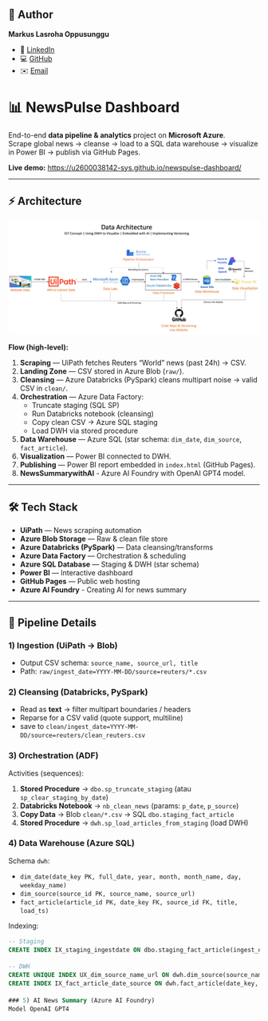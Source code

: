 ## 👤 Author

**Markus Lasroha Oppusunggu**  
- 💼 [LinkedIn](https://www.linkedin.com/in/markus-oppusunggu/)  
- 💻 [GitHub](https://github.com/u2600038142-sys)  
- ✉️ [Email](mailto:oppusunggu.markus@gmail.com)  

# 📊 NewsPulse Dashboard

End-to-end **data pipeline & analytics** project on **Microsoft Azure**.  
Scrape global news → cleanse → load to a SQL data warehouse → visualize in Power BI → publish via GitHub Pages.

**Live demo:** https://u2600038142-sys.github.io/newspulse-dashboard/

---

## ⚡ Architecture

![Architecture](Docs/Architecture.png)

**Flow (high-level):**
1. **Scraping** — UiPath fetches Reuters “World” news (past 24h) → CSV.
2. **Landing Zone** — CSV stored in Azure Blob (`raw/`).
3. **Cleansing** — Azure Databricks (PySpark) cleans multipart noise → valid CSV in `clean/`.
4. **Orchestration** — Azure Data Factory:
   - Truncate staging (SQL SP)
   - Run Databricks notebook (cleansing)
   - Copy clean CSV → Azure SQL staging
   - Load DWH via stored procedure
5. **Data Warehouse** — Azure SQL (star schema: `dim_date`, `dim_source`, `fact_article`).
6. **Visualization** — Power BI connected to DWH.
7. **Publishing** — Power BI report embedded in `index.html` (GitHub Pages).
8. **NewsSummarywithAI** - Azure AI Foundry with OpenAI GPT4 model.

---

## 🛠️ Tech Stack

- **UiPath** — News scraping automation  
- **Azure Blob Storage** — Raw & clean file store  
- **Azure Databricks (PySpark)** — Data cleansing/transforms  
- **Azure Data Factory** — Orchestration & scheduling  
- **Azure SQL Database** — Staging & DWH (star schema)  
- **Power BI** — Interactive dashboard  
- **GitHub Pages** — Public web hosting
- **Azure AI Foundry** - Creating AI for news summary

---

## 🚀 Pipeline Details

### 1) Ingestion (UiPath → Blob)
- Output CSV schema: `source_name, source_url, title`
- Path: `raw/ingest_date=YYYY-MM-DD/source=reuters/*.csv`

### 2) Cleansing (Databricks, PySpark)
- Read as **text** → filter multipart boundaries / headers
- Reparse for a CSV valid (quote support, multiline)
- save to `clean/ingest_date=YYYY-MM-DD/source=reuters/clean_reuters.csv`

### 3) Orchestration (ADF)
Activities (sequences):
1. **Stored Procedure** → `dbo.sp_truncate_staging` (atau `sp_clear_staging_by_date`)
2. **Databricks Notebook** → `nb_clean_news` (params: `p_date`, `p_source`)
3. **Copy Data** → Blob `clean/*.csv` → SQL `dbo.staging_fact_article`
4. **Stored Procedure** → `dwh.sp_load_articles_from_staging` (load DWH)

### 4) Data Warehouse (Azure SQL)
Schema `dwh`:
- `dim_date(date_key PK, full_date, year, month, month_name, day, weekday_name)`
- `dim_source(source_id PK, source_name, source_url)`
- `fact_article(article_id PK, date_key FK, source_id FK, title, load_ts)`

Indexing:
```sql
-- Staging
CREATE INDEX IX_staging_ingestdate ON dbo.staging_fact_article(ingest_date);

-- DWH
CREATE UNIQUE INDEX UX_dim_source_name_url ON dwh.dim_source(source_name, source_url);
CREATE INDEX IX_fact_article_date_source ON dwh.fact_article(date_key, source_id);

### 5) AI News Summary (Azure AI Foundry)
Model OpenAI GPT4